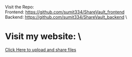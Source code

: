 Visit the Repo: \
Frontend: https://github.com/sumit334/ShareVault_frontend \
Backend: https://github.com/sumit334/ShareVault_backend \

# Visit my website: \
[Click Here to upload and share files](https://sumitsharevault.netlify.app/)
